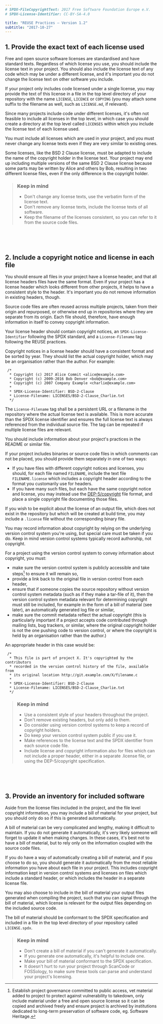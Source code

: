 ```yaml
---
# SPDX-FileCopyrightText: 2017 Free Software Foundation Europe e.V.
# SPDX-License-Identifier: CC-BY-SA-4.0

title: "REUSE Practices – Version 1.2"
subtitle: "2017-10-27"
---
```


## 1. Provide the exact text of each license used

Free and open source software licenses are standardised and have standard
texts. Regardless of which license you use, you should include the
license text in your project. You should also include the license text of
any code which may be under a different license, and it's important you
do not change the license text on other software you include.

If your project only includes code licensed under a single license, you
may provide the text of this license in a file in the top level directory
of your repository with the name `LICENSE`, `LICENCE` or `COPYING` (you may attach some suffix
to the filename as well, such as `LICENSE.md`, if relevant).

Since many projects include code under different licenses, it's often not
feasible to include all licenses in the top level, in which case you should
create a directory at the top level called `LICENSES` within which you
include the license text of each license used.

You must include all licenses which are used in your project, and you must
never change any license texts even if they are very similar to existing ones.

Some licenses, like the BSD 2 Clause license, must be
adapted to include the name of the copyright holder in the license
text. Your project may end up including multiple versions of the same
BSD 2 Clause license because some parts may be written by Alice and others
by Bob, resulting in two different license files, even if the only
difference is the copyright holder.

> ### Keep in mind
>  
> * Don't change any license texts, use the verbatim form of the license text.
> * Don't remove any license texts, include the license texts of all software.
> * Keep the filename of the licenses consistent, so you can refer to it
>   from the source code files.

[^1]: https://spdx.org/licenses/
[^2]: https://github.com/spdx/license-list

<br />
<br />
<br />

## 2. Include a copyright notice and license in each file

You should ensure all files in your project have a license header, and
that all license headers files have the same format. Even if your project has a
license header which looks different from other projects, it helps to have
a consistent style to the header. It's important you do not remove
information in existing headers, though.

Source code files are often reused across multiple projects, taken from their
origin and repurposed, or otherwise end up in repositories where they are
separate from its origin. Each file should, therefore,
have enough information in itself to convey copyright 
information.

Your license header should contain copyright notices, an `SPDX-License-Identifier` following the SPDX standard, and a `License-Filename` tag following the REUSE practices.

Copyright notices in a license header should have a consistent format and
be sorted by year. They should list the actual copyright holder, which may be
an organisation rather than the author. For example:

~~~~~~~
 /*
  * Copyright (c) 2017 Alice Commit <alice@example.com>
  * Copyright (c) 2009-2016 Bob Denver <bob@example.com>
  * Copyright (c) 2007 Company Example <charlie@example.com>
  * 
  * SPDX-License-Identifier: BSD-2-Clause
  * License-Filename: LICENSES/BSD-2-Clause_Charlie.txt
  */
~~~~~~~

The `License-Filename` tag shall be a persistent URL or a filename in
the repository where the actual license text is available. This is more
accurate than the SPDX license identifier and ensures the full license
text is always referenced from the individual source file. The tag can
be repeated if multiple license files are relevant.

You should include information about your project's practices in the
README or similar file.

If your project includes binaries or source code files in which
comments can not be placed, you should provide them separately in
one of two ways:

 * If you have files with different copyright notices and licenses, you should, for each file named `FILENAME`, include the text file `FILENAME.license` which includes a copyright header according to the format you customarily use for headers.
 * If you have many such files, but each have the same copyright notice and license, you may instead use the [DEP-5/copyright](https://www.debian.org/doc/packaging-manuals/copyright-format/1.0/) file format, and place a single copyright file documenting those files.

If you wish to be explicit about the license of an output file, which does
not exist in the repository but which will be created at build time, you
may include a `.license` file without the corresponding binary file.


You may record information about copyright by relying on the underlying
version control system you're using, but special care must be taken if you
do. Keep in mind version control systems typically record authorship,
not copyright.

For a project using the version control system to convey information about
copyright, you must:

 * make sure the version control system is publicly accessible and take
   steps[^3] to ensure it will remain so,
 * provide a link back to the original file in version control from each header,
 * ensure that if someone copies the source repository without version
   control system metadata (such as if they make a tar-file of it),
   then the version control system metadata relevant for determining
   copyright must still be included,
   for example in the form of a bill of material (see later), an
   automatically generated log file or similar,
 * make sure the commit metadata reflect the actual copyright
   (this is particularly important if a project accepts code contributed
   through mailing lists, bug trackers, or similar, where the original
   copyright holder is not the one pushing code to version control, or
   where the copyright is held by an organisation rather than the author.)

An appropriate header in this case would be:

~~~~~~~
 /*
  * This file is part of project X. It's copyrighted by the contributors
  * recorded in the version control history of the file, available from
  * its original location http://git.example.com/X/filename.c
  * 
  * SPDX-License-Identifier: BSD-2-Clause
  * License-Filename: LICENSES/BSD-2-Clause_Charlie.txt
  */
~~~~~~~


> ### Keep in mind
> 
> * Use a consistent style of your headers throughout the project.
> * Don't remove existing headers, but only add to them.
> * Do consider using version control systems to keep a record of copyright holders.
> * Do keep your version control system public if you use it.
> * Make references to the license text and the SPDX identifier from each source code file.
> * Include license and copyright information also for files which can not include a proper header, either in a separate .license file, or using the DEP-5/copyright specification.

[^3]: Establish project governance committed to public access, vet material added to project to protect against vulnerability to takedown, only include material under a free and open source license so it can be copied and archived freely and ensure project is archived by institutions dedicated to long-term preservation of software code, eg. Software Heritage.

<br />
<br />
<br />

## 3. Provide an inventory for included software

Aside from the license files included in the project, and the file level
copyright information, you may include a bill of material for your project,
but you should only do so if this is generated automatically.

A bill of material can be very complicated and lengthy, making it difficult to
maintain. If you do not generate it automatically, it's very likely someone
will forget to update it when making changes. In these cases, it's best not
to have a bill of material, but to rely only on the information coupled
with the source code files.

If you do have a way of automatically creating a bill of material, and if
you choose to do so, you should generate it automatically from
the most reliable information you have about each file in your project.
This includes copyright information kept in version control systems and
licenses on files which include a standard header, or which includes
the header in a separate license file.

You may also choose to include in the bill of material your output files
generated when compiling the project, such that you can signal through the
bill of material, which license is relevant for the output files depending
on the included source code.

The bill of material should be conformant to the SPDX specification and
included in a file in the top level directory of your repository called
`LICENSE.spdx`.

> ### Keep in mind
>
> * Don't create a bill of material if you can't generate it automatically.
> * If you generate one automatically, it's helpful to include one.
> * Make your bill of material conformant to the SPDX specification.
> * It doesn't hurt to run your project through ScanCode or FOSSology, to make sure these tools can parse and understand your project's licensing.
